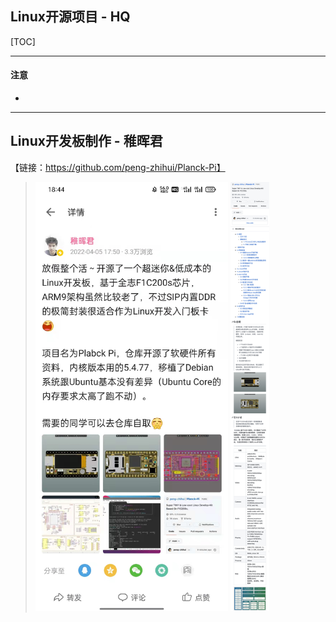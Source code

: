 ## Linux开源项目 - HQ

[TOC]

------

#### 注意

- 

------

## Linux开发板制作 - 稚晖君

【链接：https://github.com/peng-zhihui/Planck-Pi】

> <img src="assets/1db970f9185f5a262258ce2ef85039f.jpg" alt="1db970f9185f5a262258ce2ef85039f" style="zoom:67%;" />
>
> <img src="assets/0ed22dcb033675932a29c8e4749cc52.jpg" alt="0ed22dcb033675932a29c8e4749cc52" style="zoom:67%;" />







































































































































































